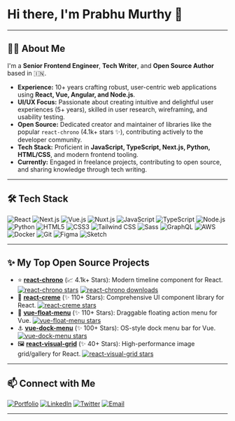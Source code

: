 # Hi there, I'm Prabhu Murthy 👋 

---

## 👨‍💻 About Me

I'm a **Senior Frontend Engineer**, **Tech Writer**, and **Open Source Author** based in 🇮🇳.

* **Experience:** 10+ years crafting robust, user-centric web applications using **React, Vue, Angular, and Node.js**.
* **UI/UX Focus:** Passionate about creating intuitive and delightful user experiences (5+ years), skilled in user research, wireframing, and usability testing.
* **Open Source:** Dedicated creator and maintainer of libraries like the popular `react-chrono` (4.1k+ stars ✨), contributing actively to the developer community.
* **Tech Stack:** Proficient in **JavaScript, TypeScript, Next.js, Python, HTML/CSS**, and modern frontend tooling.
* **Currently:** Engaged in freelance projects, contributing to open source, and sharing knowledge through tech writing.

---

## 🛠️ Tech Stack

![React](https://img.shields.io/badge/-React-61DAFB?style=flat-square&logo=react&logoColor=black)
![Next.js](https://img.shields.io/badge/-Next.js-000000?style=flat-square&logo=next.js&logoColor=white)
![Vue.js](https://img.shields.io/badge/-Vue.js-4FC08D?style=flat-square&logo=vue.js&logoColor=white)
![Nuxt.js](https://img.shields.io/badge/-Nuxt.js-00DC82?style=flat-square&logo=nuxt.js&logoColor=white)
![JavaScript](https://img.shields.io/badge/-JavaScript-F7DF1E?style=flat-square&logo=javascript&logoColor=black)
![TypeScript](https://img.shields.io/badge/-TypeScript-3178C6?style=flat-square&logo=typescript&logoColor=white)
![Node.js](https://img.shields.io/badge/-Node.js-339933?style=flat-square&logo=node.js&logoColor=white)
![Python](https://img.shields.io/badge/-Python-3776AB?style=flat-square&logo=python&logoColor=white)
![HTML5](https://img.shields.io/badge/-HTML5-E34F26?style=flat-square&logo=html5&logoColor=white)
![CSS3](https://img.shields.io/badge/-CSS3-1572B6?style=flat-square&logo=css3&logoColor=white)
![Tailwind CSS](https://img.shields.io/badge/-Tailwind_CSS-38B2AC?style=flat-square&logo=tailwind-css&logoColor=white)
![Sass](https://img.shields.io/badge/-Sass-CC6699?style=flat-square&logo=sass&logoColor=white)
![GraphQL](https://img.shields.io/badge/-GraphQL-E10098?style=flat-square&logo=graphql&logoColor=white)
![AWS](https://img.shields.io/badge/-AWS-232F3E?style=flat-square&logo=amazon-aws&logoColor=white)
![Docker](https://img.shields.io/badge/-Docker-2496ED?style=flat-square&logo=docker&logoColor=white)
![Git](https://img.shields.io/badge/-Git-F05032?style=flat-square&logo=git&logoColor=white)
![Figma](https://img.shields.io/badge/-Figma-F24E1E?style=flat-square&logo=figma&logoColor=white)
![Sketch](https://img.shields.io/badge/-Sketch-F7B500?style=flat-square&logo=sketch&logoColor=black)

---

## ✨ My Top Open Source Projects

* ⭐ **[react-chrono](https://github.com/prabhuignoto/react-chrono)** (📈 4.1k+ Stars): Modern timeline component for React.
    [![react-chrono stars](https://img.shields.io/github/stars/prabhuignoto/react-chrono?style=social)](https://github.com/prabhuignoto/react-chrono) [![react-chrono downloads](https://img.shields.io/npm/dm/react-chrono?style=social)](https://www.npmjs.com/package/react-chrono)
* 🎨 **[react-creme](https://github.com/prabhuignoto/react-creme)** (✨ 110+ Stars): Comprehensive UI component library for React.
    [![react-creme stars](https://img.shields.io/github/stars/prabhuignoto/react-creme?style=social)](https://github.com/prabhuignoto/react-creme)
* 🎈 **[vue-float-menu](https://github.com/prabhuignoto/vue-float-menu)** (✨ 110+ Stars): Draggable floating action menu for Vue.
    [![vue-float-menu stars](https://img.shields.io/github/stars/prabhuignoto/vue-float-menu?style=social)](https://github.com/prabhuignoto/vue-float-menu)
* ⚓️ **[vue-dock-menu](https://github.com/prabhuignoto/vue-dock-menu)** (✨ 100+ Stars): OS-style dock menu bar for Vue.
    [![vue-dock-menu stars](https://img.shields.io/github/stars/prabhuignoto/vue-dock-menu?style=social)](https://github.com/prabhuignoto/vue-dock-menu)
* 🖼️ **[react-visual-grid](https://github.com/prabhuignoto/react-visual-grid)** (✨ 40+ Stars): High-performance image grid/gallery for React.
    [![react-visual-grid stars](https://img.shields.io/github/stars/prabhuignoto/react-visual-grid?style=social)](https://github.com/prabhuignoto/react-visual-grid)

---

## 📫 Connect with Me

[![Portfolio](https://img.shields.io/badge/-Portfolio-000000?style=flat-square&logo=Google-Chrome&logoColor=white)](http://www.prabhumurthy.com)
[![LinkedIn](https://img.shields.io/badge/-LinkedIn-0A66C2?style=flat-square&logo=linkedin&logoColor=white)](https://www.linkedin.com/in/prabhumurthy/)
[![Twitter](https://img.shields.io/badge/-Twitter-1DA1F2?style=flat-square&logo=twitter&logoColor=white)](https://twitter.com/prabhumurti)
[![Email](https://img.shields.io/badge/-Email-D14836?style=flat-square&logo=gmail&logoColor=white)](mailto:prabhu.m.murthy@gmail.com)

---
